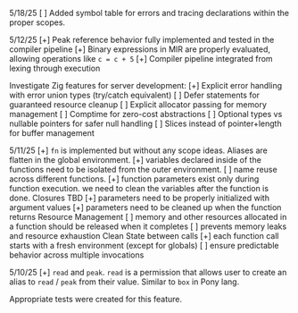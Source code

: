 5/18/25
[ ] Added symbol table for errors and tracing declarations within the proper scopes.

5/12/25
[+] Peak reference behavior fully implemented and tested in the compiler pipeline
[+] Binary expressions in MIR are properly evaluated, allowing operations like `c = c + 5`
[+] Compiler pipeline integrated from lexing through execution

Investigate Zig features for server development:
[+] Explicit error handling with error union types (try/catch equivalent)
[ ] Defer statements for guaranteed resource cleanup
[ ] Explicit allocator passing for memory management
[ ] Comptime for zero-cost abstractions
[ ] Optional types vs nullable pointers for safer null handling
[ ] Slices instead of pointer+length for buffer management

5/11/25
[+] `fn` is implemented but without any scope ideas. Aliases are flatten in the global environment. 
[+] variables declared inside of the functions need to be isolated from the outer environment. 
[ ] name reuse across different functions.
[+] function parameters exist only during function execution. we need to clean the variables after the function is done. Closures TBD
[+] parameters need to be properly initialized with argument values
[+] parameters need to be cleaned up when the function returns
Resource Management
[ ] memory and other resources allocated in a function should be released when it completes
[ ] prevents memory leaks and resource exhaustion
Clean State between calls
[+] each function call starts with a fresh environment (except for globals)
[ ] ensure predictable behavior across multiple invocations

5/10/25
[+] `read` and `peak`. `read` is a permission that allows user to create an alias to `read` / `peak` from their value. Similar to `box` in Pony lang.

Appropriate tests were created for this feature.
